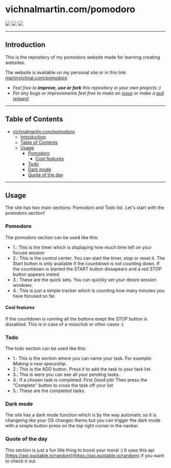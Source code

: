 # vichnalmartin.com/pomodoro

![](https://img.shields.io/github/v/release/martinvichnal/pomodoro)
![](https://img.shields.io/github/last-commit/martinvichnal/pomodoro)
![](https://img.shields.io/github/issues/martinvichnal/pomodoro)

---

## Introduction

This is the repository of my pomodoro website made for learning creating websites.

The website is available on my personal site or in this link: [martinvichnal.com/pomodoro](https://www.martinvichnal.com/pomodoro/)

- _Feel free to **improve, use or fork** this repository in your own projects :)_
- _For any bugs or improvements feel free to make an [issue](https://github.com/martinvichnal/pomodoro/issues) or make a [pull request](https://github.com/martinvichnal/pomodoro/pulls)_

---

## Table of Contents

- [vichnalmartin.com/pomodoro](#vichnalmartincompomodoro)
  * [Introduction](#introduction)
  * [Table of Contents](#table-of-contents)
  * [Usage](#usage)
    + [Pomodoro](#pomodoro)
      - [Cool features](#cool-features)
    + [Todo](#todo)
    + [Dark mode](#dark-mode)
    + [Quote of the day](#quote-of-the-day)


---

## Usage

The site has two main sections: Pomodoro and Todo list. Let's start with the pomodoro section!

### Pomodoro
The pomodoro section can be used like this:
- 1.: This is the timer which is displaying how much time left on your focuse session
- 2.: This is the control center. You can start the timer, stop or reset it. The Start button is only available if the countdown is not counting down. If the countdown is started the START button dissapears and a red STOP button appears insted.
- 3.: These are the quick sets. You can quickly set your desire session windows.
- 4.: This is just a simple tracker which is counting how many minutes you have focused so far.

#### Cool features
If the countdown is running all the buttons exept the STOP button is dissabled. This is in case of a missclick or other cases :)

### Todo
The todo section can be used like this:
- 1.: This is the section where you can name your task. For example: _Making a new spaceship_.
- 2.: This is the ADD button. Press it to add the task to your task list.
- 3.: This is were you can see all your pending tasks.
- 4.: If a chosen task is completed: First Good job! Then press the "Complete" button to cross the task off your list
- 5.: These are the completed tasks.

### Dark mode
The site has a dark mode function which is by the way automatic so it is changeing like your OS changes thems but you can trigger the dark mode with a simple button press on the top right corner in the navbar.

### Quote of the day
This section is just a fun litle thing to boost your moral :) It uses this api [https://api.quotable.io/random](https://api.quotable.io/random) if you want to check it out.


